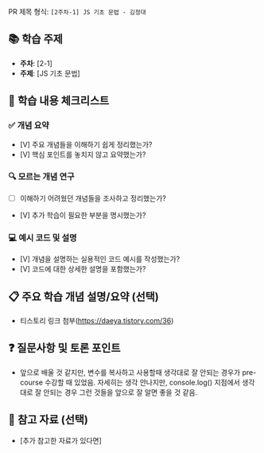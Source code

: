 PR 제목 형식: 
`[2주차-1] JS 기초 문법 - 김정대`



## 📚 학습 주제
- **주차**: [2-1]
- **주제**: [JS 기초 문법]

## 📝 학습 내용 체크리스트

### ✅ 개념 요약
- [V] 주요 개념들을 이해하기 쉽게 정리했는가?
- [V] 핵심 포인트를 놓치지 않고 요약했는가?

### 🔍 모르는 개념 연구
- [ ] 이해하기 어려웠던 개념들을 조사하고 정리했는가?
- [V] 추가 학습이 필요한 부분을 명시했는가?

### 💻 예시 코드 및 설명
- [V] 개념을 설명하는 실용적인 코드 예시를 작성했는가?
- [V] 코드에 대한 상세한 설명을 포함했는가?

## 📋 주요 학습 개념 설명/요약 (선택)
- 티스토리 링크 첨부(https://daeya.tistory.com/36)


## ❓ 질문사항 및 토론 포인트
- 앞으로 배울 것 같지만, 변수를 복사하고 사용할때
  생각대로 잘 안되는 경우가 pre-course 수강할 때 있었음.
  자세히는 생각 안나지만, console.log() 지점에서 생각대로 잘 안되는 경우
  그런 것들을 앞으로 잘 알면 좋을 것 같음.

## 📖 참고 자료 (선택)
- [추가 참고한 자료가 있다면]
